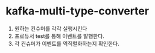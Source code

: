 # kafka-multi-type-converter

 1. 원하는 컨슈머를 각각 실행시킨다
2. 프로듀서 test를 통해 이벤트를 발행한다.
3. 각 컨슈머가 이벤트를 역직렬화하는지 확인한다.